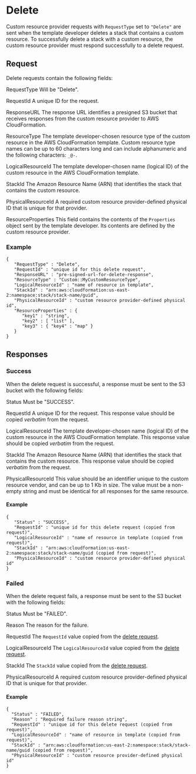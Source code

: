 # Delete<a name="crpg-ref-requesttypes-delete"></a>

Custom resource provider requests with `RequestType` set to `"Delete"` are sent when the template developer deletes a stack that contains a custom resource\. To successfully delete a stack with a custom resource, the custom resource provider must respond successfully to a delete request\.

## Request<a name="crpg-ref-requesttypes-delete-request"></a>

Delete requests contain the following fields:

RequestType
Will be "Delete"\.

RequestId
A unique ID for the request\.

ResponseURL
The response URL identifies a presigned S3 bucket that receives responses from the custom resource provider to AWS CloudFormation\.

ResourceType
The template developer\-chosen resource type of the custom resource in the AWS CloudFormation template\. Custom resource type names can be up to 60 characters long and can include alphanumeric and the following characters: `_@-`\.

LogicalResourceId
The template developer\-chosen name \(logical ID\) of the custom resource in the AWS CloudFormation template\.

StackId
The Amazon Resource Name \(ARN\) that identifies the stack that contains the custom resource\.

PhysicalResourceId
A required custom resource provider\-defined physical ID that is unique for that provider\.

ResourceProperties
This field contains the contents of the `Properties` object sent by the template developer\. Its contents are defined by the custom resource provider\.

### Example<a name="w4784ab1c17c25c17c19c14b5b6"></a>

```
{
   "RequestType" : "Delete",
   "RequestId" : "unique id for this delete request",
   "ResponseURL" : "pre-signed-url-for-delete-response",
   "ResourceType" : "Custom::MyCustomResourceType",
   "LogicalResourceId" : "name of resource in template",
   "StackId" : "arn:aws:cloudformation:us-east-2:namespace:stack/stack-name/guid",
   "PhysicalResourceId" : "custom resource provider-defined physical id",
   "ResourceProperties" : {
      "key1" : "string",
      "key2" : [ "list" ],
      "key3" : { "key4" : "map" }
   }
}
```

## Responses<a name="crpg-ref-requesttypes-delete-responses"></a>

### Success<a name="crpg-ref-requesttypes-delete-responses-success"></a>

When the delete request is successful, a response must be sent to the S3 bucket with the following fields:

Status
Must be "SUCCESS"\.

RequestId
A unique ID for the request\. This response value should be copied *verbatim* from the request\.

LogicalResourceId
The template developer\-chosen name \(logical ID\) of the custom resource in the AWS CloudFormation template\. This response value should be copied *verbatim* from the request\.

StackId
The Amazon Resource Name \(ARN\) that identifies the stack that contains the custom resource\. This response value should be copied *verbatim* from the request\.

PhysicalResourceId
This value should be an identifier unique to the custom resource vendor, and can be up to 1 Kb in size\. The value must be a non\-empty string and must be identical for all responses for the same resource\.

#### Example<a name="w4784ab1c17c25c17c19c14b7b2b6"></a>

```
{
   "Status" : "SUCCESS",
   "RequestId" : "unique id for this delete request (copied from request)",
   "LogicalResourceId" : "name of resource in template (copied from request)",
   "StackId" : "arn:aws:cloudformation:us-east-2:namespace:stack/stack-name/guid (copied from request)",
   "PhysicalResourceId" : "custom resource provider-defined physical id"
}
```

### Failed<a name="crpg-ref-requesttypes-delete-responses-failed"></a>

When the delete request fails, a response must be sent to the S3 bucket with the following fields:

Status
Must be "FAILED"\.

Reason
The reason for the failure\.

RequestId
The `RequestId` value copied from the [delete request](#crpg-ref-requesttypes-delete-request)\.

LogicalResourceId
The `LogicalResourceId` value copied from the [delete request](#crpg-ref-requesttypes-delete-request)\.

StackId
The `StackId` value copied from the [delete request](#crpg-ref-requesttypes-delete-request)\.

PhysicalResourceId
A required custom resource provider\-defined physical ID that is unique for that provider\.

#### Example<a name="w4784ab1c17c25c17c19c14b7b4b6"></a>

```
{
  "Status" : "FAILED",
  "Reason" : "Required failure reason string",
  "RequestId" : "unique id for this delete request (copied from request)",
  "LogicalResourceId" : "name of resource in template (copied from request)",
  "StackId" : "arn:aws:cloudformation:us-east-2:namespace:stack/stack-name/guid (copied from request)",
  "PhysicalResourceId" : "custom resource provider-defined physical id"
}
```
